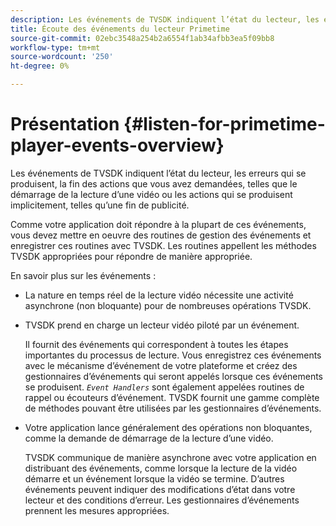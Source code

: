 ```yaml
---
description: Les événements de TVSDK indiquent l’état du lecteur, les erreurs qui se produisent, la fin des actions que vous avez demandées, telles que le démarrage de la lecture d’une vidéo ou les actions qui se produisent implicitement, telles qu’une fin de publicité.
title: Écoute des événements du lecteur Primetime
source-git-commit: 02ebc3548a254b2a6554f1ab34afbb3ea5f09bb8
workflow-type: tm+mt
source-wordcount: '250'
ht-degree: 0%

---
```


# Présentation {#listen-for-primetime-player-events-overview}

Les événements de TVSDK indiquent l’état du lecteur, les erreurs qui se produisent, la fin des actions que vous avez demandées, telles que le démarrage de la lecture d’une vidéo ou les actions qui se produisent implicitement, telles qu’une fin de publicité.

Comme votre application doit répondre à la plupart de ces événements, vous devez mettre en oeuvre des routines de gestion des événements et enregistrer ces routines avec TVSDK. Les routines appellent les méthodes TVSDK appropriées pour répondre de manière appropriée.

En savoir plus sur les événements :

* La nature en temps réel de la lecture vidéo nécessite une activité asynchrone (non bloquante) pour de nombreuses opérations TVSDK.
* TVSDK prend en charge un lecteur vidéo piloté par un événement.

  Il fournit des événements qui correspondent à toutes les étapes importantes du processus de lecture. Vous enregistrez ces événements avec le mécanisme d’événement de votre plateforme et créez des gestionnaires d’événements qui seront appelés lorsque ces événements se produisent. *`Event Handlers`* sont également appelées routines de rappel ou écouteurs d’événement. TVSDK fournit une gamme complète de méthodes pouvant être utilisées par les gestionnaires d’événements.
* Votre application lance généralement des opérations non bloquantes, comme la demande de démarrage de la lecture d’une vidéo.

  TVSDK communique de manière asynchrone avec votre application en distribuant des événements, comme lorsque la lecture de la vidéo démarre et un événement lorsque la vidéo se termine. D’autres événements peuvent indiquer des modifications d’état dans votre lecteur et des conditions d’erreur. Les gestionnaires d’événements prennent les mesures appropriées.
